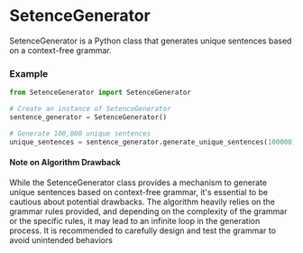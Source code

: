# SetenceGenerator

SetenceGenerator is a Python class that generates unique sentences based on a context-free grammar.


### Example

```python
from SetenceGenerator import SetenceGenerator

# Create an instance of SetenceGenerator
sentence_generator = SetenceGenerator()

# Generate 100,000 unique sentences
unique_sentences = sentence_generator.generate_unique_sentences(100000)s
```


#### Note on Algorithm Drawback

While the SetenceGenerator class provides a mechanism to generate unique sentences based on context-free grammar, it's essential to be cautious about potential drawbacks. The algorithm heavily relies on the grammar rules provided, and depending on the complexity of the grammar or the specific rules, it may lead to an infinite loop in the generation process. It is recommended to carefully design and test the grammar to avoid unintended behaviors